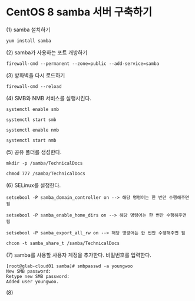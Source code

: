 # CentOS 8 samba 서버 구축하기
(1) samba 설치하기
```shell
yum install samba
```
(2) samba가 사용하는 포트 개방하기
```shell
firewall-cmd --permanent --zone=public --add-service=samba
```
(3) 방화벽을 다시 로드하기
```shell
firewall-cmd --reload
```
(4) SMB와 NMB 서비스를 실행시킨다.
```shell
systemctl enable smb
```
```shell
systemctl start smb
```
```shell
systemctl enable nmb
```
```shell
systemctl start nmb
```
(5) 공유 폴더를 생성한다.
```shell
mkdir -p /samba/TechnicalDocs
```
```shell
chmod 777 /samba/TechnicalDocs
```
(6) SELinux를 설정한다.
```shell
setsebool -P samba_domain_controller on --> 해당 명령어는 한 번만 수행해주면 됨
```
```shell
setsebool -P samba_enable_home_dirs on --> 해당 명령어는 한 번만 수행해주면 됨
```
```shell
setsebool -P samba_export_all_rw on --> 해당 명령어는 한 번만 수행해주면 됨
```
```shell
chcon -t samba_share_t /samba/TechnicalDocs
```
(7) samba를 사용할 사용자 계정을 추가한다. 비밀번호를 입력한다.
```text
[root@glab-cloud01 samba]# smbpasswd -a youngwoo
New SMB password:
Retype new SMB password:
Added user youngwoo.
```
(8) 
